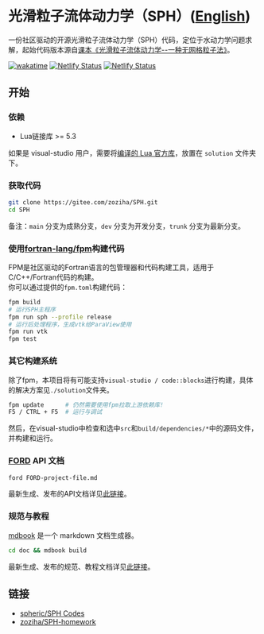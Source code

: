 # 光滑粒子流体动力学（SPH）([English](./README_EN.md))

一份社区驱动的开源光滑粒子流体动力学（SPH）代码，定位于水动力学问题求解，起始代码版本源自[课本《光滑粒子流体动力学--一种无网格粒子法》](doc/books/光滑粒子流体动力学：一种无网格粒子法.pdf)。

[![wakatime](https://wakatime.com/badge/user/ca8e3153-da86-47e8-ba89-1fac0c842c19.svg)](https://wakatime.com/@ca8e3153-da86-47e8-ba89-1fac0c842c19)
[![Netlify Status](https://api.netlify.com/api/v1/badges/49b0928e-4dc4-4c1c-9aa1-b3f0095fb152/deploy-status)](https://app.netlify.com/sites/zoziha-sph-api-docs/deploys)
[![Netlify Status](https://api.netlify.com/api/v1/badges/ba328ec0-0f67-4349-86b1-2d5f5847c98a/deploy-status)](https://app.netlify.com/sites/zoziha-sph-specs-and-tutorial/deploys)

## 开始

### 依赖

- Lua链接库 >= 5.3

如果是 visual-studio 用户，需要将[编译的 Lua 官方库](https://gitee.com/zoziha/sph/issues/I5138J#note_9613327_link)，放置在 `solution` 文件夹下。

### 获取代码

```sh
git clone https://gitee.com/zoziha/SPH.git
cd SPH
```

备注：`main` 分支为成熟分支，`dev` 分支为开发分支，`trunk` 分支为最新分支。

### 使用[fortran-lang/fpm](https://github.com/fortran-lang/fpm)构建代码

FPM是社区驱动的Fortran语言的包管理器和代码构建工具，适用于C/C++/Fortran代码的构建。  
你可以通过提供的`fpm.toml`构建代码：

```sh
fpm build
# 运行SPH主程序
fpm run sph --profile release
# 运行后处理程序，生成vtk给ParaView使用
fpm run vtk
fpm test
```

### 其它构建系统

除了fpm，本项目将有可能支持`visual-studio / code::blocks`进行构建，具体的解决方案见`./solution`文件夹。

```sh
fpm update      # 仍然需要使用fpm拉取上游依赖库!
F5 / CTRL + F5  # 运行与调试
```

然后，在visual-studio中检查和选中`src`和`build/dependencies/*`中的源码文件，并构建和运行。

### [FORD](https://github.com/Fortran-FOSS-Programmers/ford) API 文档

```sh
ford FORD-project-file.md
```

最新生成、发布的API文档详见[此链接](https://zoziha-sph-api-docs.netlify.app/)。

### 规范与教程

[mdbook](https://github.com/rust-lang/mdBook) 是一个 markdown 文档生成器。

```sh
cd doc && mdbook build
```

最新生成、发布的规范、教程文档详见[此链接](https://zoziha-sph-specs-and-tutorial.netlify.app/)。

## 链接

- [spheric/SPH Codes](https://spheric-sph.org/sph-projects-and-codes)
- [zoziha/SPH-homework](https://github.com/zoziha/SPH-homework)
